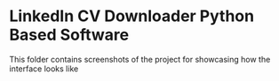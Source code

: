 # LinkedIn CV Downloader Python Based Software 
This folder contains screenshots of the project for showcasing how the interface looks like
